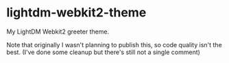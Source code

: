 # lightdm-webkit2-theme
My LightDM Webkit2 greeter theme.

Note that originally I wasn't planning to publish this, so code quality isn't the best.
(I've done some cleanup but there's still not a single comment)
